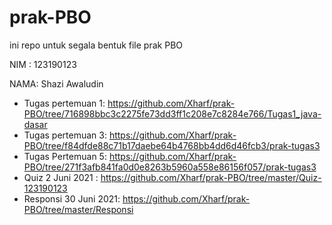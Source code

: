 # prak-PBO

ini repo untuk segala bentuk file prak PBO

NIM : 123190123

NAMA: Shazi Awaludin

* Tugas pertemuan 1: https://github.com/Xharf/prak-PBO/tree/716898bbc3c2275fe73dd3ff1c208e7c8284e766/Tugas1_java-dasar
* Tugas pertemuan 3: https://github.com/Xharf/prak-PBO/tree/f84dfde88c71b17daebe64b4768bb4dd6d46fcb3/prak-tugas3
* Tugas Pertemuan 5: https://github.com/Xharf/prak-PBO/tree/271f3afb841fa0d0e8263b5960a558e86156f057/prak-tugas3
* Quiz 2 Juni 2021 : https://github.com/Xharf/prak-PBO/tree/master/Quiz-123190123
* Responsi 30 Juni 2021: https://github.com/Xharf/prak-PBO/tree/master/Responsi
